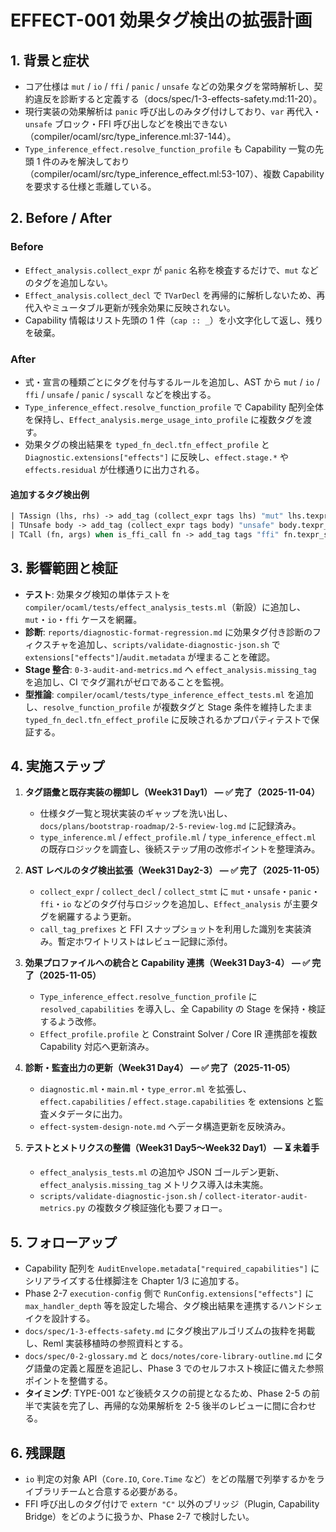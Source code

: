 # EFFECT-001 効果タグ検出の拡張計画

## 1. 背景と症状
- コア仕様は `mut` / `io` / `ffi` / `panic` / `unsafe` などの効果タグを常時解析し、契約違反を診断すると定義する（docs/spec/1-3-effects-safety.md:11-20）。  
- 現行実装の効果解析は `panic` 呼び出しのみタグ付けしており、`var` 再代入・`unsafe` ブロック・FFI 呼び出しなどを検出できない（compiler/ocaml/src/type_inference.ml:37-144）。  
- `Type_inference_effect.resolve_function_profile` も Capability 一覧の先頭 1 件のみを解決しており（compiler/ocaml/src/type_inference_effect.ml:53-107）、複数 Capability を要求する仕様と乖離している。

## 2. Before / After
### Before
- `Effect_analysis.collect_expr` が `panic` 名称を検査するだけで、`mut` などのタグを追加しない。  
- `Effect_analysis.collect_decl` で `TVarDecl` を再帰的に解析しないため、再代入やミュータブル更新が残余効果に反映されない。  
- Capability 情報はリスト先頭の 1 件（`cap :: _`）を小文字化して返し、残りを破棄。

### After
- 式・宣言の種類ごとにタグを付与するルールを追加し、AST から `mut` / `io` / `ffi` / `unsafe` / `panic` / `syscall` などを検出する。  
- `Type_inference_effect.resolve_function_profile` で Capability 配列全体を保持し、`Effect_analysis.merge_usage_into_profile` に複数タグを渡す。  
- 効果タグの検出結果を `typed_fn_decl.tfn_effect_profile` と `Diagnostic.extensions["effects"]` に反映し、`effect.stage.*` や `effects.residual` が仕様通りに出力される。

#### 追加するタグ検出例
```ocaml
| TAssign (lhs, rhs) -> add_tag (collect_expr tags lhs) "mut" lhs.texpr_span
| TUnsafe body -> add_tag (collect_expr tags body) "unsafe" body.texpr_span
| TCall (fn, args) when is_ffi_call fn -> add_tag tags "ffi" fn.texpr_span
```

## 3. 影響範囲と検証
- **テスト**: 効果タグ検知の単体テストを `compiler/ocaml/tests/effect_analysis_tests.ml`（新設）に追加し、`mut`・`io`・`ffi` ケースを網羅。  
- **診断**: `reports/diagnostic-format-regression.md` に効果タグ付き診断のフィクスチャを追加し、`scripts/validate-diagnostic-json.sh` で `extensions["effects"]`/`audit.metadata` が埋まることを確認。  
- **Stage 整合**: `0-3-audit-and-metrics.md` へ `effect_analysis.missing_tag` を追加し、CI でタグ漏れがゼロであることを監視。
- **型推論**: `compiler/ocaml/tests/type_inference_effect_tests.ml` を追加し、`resolve_function_profile` が複数タグと Stage 条件を維持したまま `typed_fn_decl.tfn_effect_profile` に反映されるかプロパティテストで保証する。

## 4. 実施ステップ
1. **タグ語彙と既存実装の棚卸し（Week31 Day1） — ✅ 完了（2025-11-04）**  
   - 仕様タグ一覧と現状実装のギャップを洗い出し、`docs/plans/bootstrap-roadmap/2-5-review-log.md` に記録済み。  
   - `type_inference.ml` / `effect_profile.ml` / `type_inference_effect.ml` の既存ロジックを調査し、後続ステップ用の改修ポイントを整理済み。

2. **AST レベルのタグ検出拡張（Week31 Day2-3） — ✅ 完了（2025-11-05）**  
   - `collect_expr` / `collect_decl` / `collect_stmt` に `mut`・`unsafe`・`panic`・`ffi`・`io` などのタグ付与ロジックを追加し、`Effect_analysis` が主要タグを網羅するよう更新。  
   - `call_tag_prefixes` と FFI スナップショットを利用した識別を実装済み。暫定ホワイトリストはレビュー記録に添付。

3. **効果プロファイルへの統合と Capability 連携（Week31 Day3-4） — ✅ 完了（2025-11-05）**  
   - `Type_inference_effect.resolve_function_profile` に `resolved_capabilities` を導入し、全 Capability の Stage を保持・検証するよう改修。  
   - `Effect_profile.profile` と Constraint Solver / Core IR 連携部を複数 Capability 対応へ更新済み。

4. **診断・監査出力の更新（Week31 Day4） — ✅ 完了（2025-11-05）**  
   - `diagnostic.ml`・`main.ml`・`type_error.ml` を拡張し、`effect.capabilities` / `effect.stage.capabilities` を extensions と監査メタデータに出力。  
   - `effect-system-design-note.md` へデータ構造更新を反映済み。

5. **テストとメトリクスの整備（Week31 Day5〜Week32 Day1） — ⏳ 未着手**  
   - `effect_analysis_tests.ml` の追加や JSON ゴールデン更新、`effect_analysis.missing_tag` メトリクス導入は未実施。  
   - `scripts/validate-diagnostic-json.sh` / `collect-iterator-audit-metrics.py` の複数タグ検証強化も要フォロー。

## 5. フォローアップ
- Capability 配列を `AuditEnvelope.metadata["required_capabilities"]` にシリアライズする仕様脚注を Chapter 1/3 に追加する。  
- Phase 2-7 `execution-config` 側で `RunConfig.extensions["effects"]` に `max_handler_depth` 等を設定した場合、タグ検出結果を連携するハンドシェイクを設計する。  
- `docs/spec/1-3-effects-safety.md` にタグ検出アルゴリズムの抜粋を掲載し、Reml 実装移植時の参照資料とする。
- `docs/spec/0-2-glossary.md` と `docs/notes/core-library-outline.md` にタグ語彙の定義と履歴を追記し、Phase 3 でのセルフホスト検証に備えた参照ポイントを整備する。
- **タイミング**: TYPE-001 など後続タスクの前提となるため、Phase 2-5 の前半で実装を完了し、再帰的な効果解析を 2-5 後半のレビューに間に合わせる。

## 6. 残課題
- `io` 判定の対象 API（`Core.IO`, `Core.Time` など）をどの階層で列挙するかをライブラリチームと合意する必要がある。  
- FFI 呼び出しのタグ付けで `extern "C"` 以外のブリッジ（Plugin, Capability Bridge）をどのように扱うか、Phase 2-7 で検討したい。
